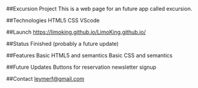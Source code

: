 ##Excursion Project
This is a web page for an future app called excursion.

##Technologies
HTML5
CSS
VScode

##Launch
https://limoking.github.io/LimoKing.github.io/

##Status
Finished (probably a future update)

##Features
Basic HTML5 and semantics
Basic CSS and semantics

##Future Updates
Buttons for reservation
newsletter signup

##Contact
leymerf@gmail.com